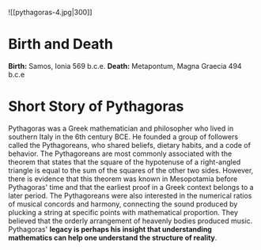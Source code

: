 ![[pythagoras-4.jpg|300]]

# Birth and Death
**Birth:** Samos, Ionia 569 b.c.e.
**Death:** Metapontum, Magna Graecia 494 b.c.e

# Short Story of Pythagoras

Pythagoras was a Greek mathematician and philosopher who lived in southern Italy in the 6th century BCE.
He founded a group of followers called the Pythagoreans, who shared beliefs, dietary habits, and a code of behavior. 
The Pythagoreans are most commonly associated with the theorem that states that the square of the hypotenuse of a right-angled triangle is equal to the sum of the squares of the other two sides. However, there is evidence that this theorem was known in Mesopotamia before Pythagoras' time and that the earliest proof in a Greek context belongs to a later period.
The Pythagoreans were also interested in the numerical ratios of musical concords and harmony, connecting the sound produced by plucking a string at specific points with mathematical proportion. 
They believed that the orderly arrangement of heavenly bodies produced music. Pythagoras' **legacy is perhaps his insight that understanding mathematics can help one understand the structure of reality**.